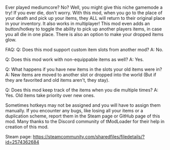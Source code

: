Ever played mediumcore? No? Well, you might give this niche gamemode a try!
If you ever die, don't worry. With this mod, when you go to the place of your death and pick up your items, they ALL will return to their original place in your inventory.
It also works in multiplayer! This mod even adds an button/hotkey to toggle the ability to pick up another players items, in case you all die in one place.
There is also an option to make your dropped items glow.

FAQ:
Q: Does this mod support custom item slots from another mod?
A: No.

Q: Does this mod work with non-equippable items as well?
A: Yes.

Q: What happens if you have new items in the slots your old items were in?
A: New items are moved to another slot or dropped into the world (But if they are favorited and old items aren't, they stay).

Q: Does this mod keep track of the items when you die multiple times?
A: Yes. Old items take priority over new ones.


Sometimes hotkeys may not be assigned and you will have to assign them manually.
If you encounter any bugs, like losing all your items or a duplication scheme, report them in the Steam page or GitHub page of this mod.
Many thanks to the Discord community of tModLoader for their help in creation of this mod.

Steam page: https://steamcommunity.com/sharedfiles/filedetails/?id=2574362684
